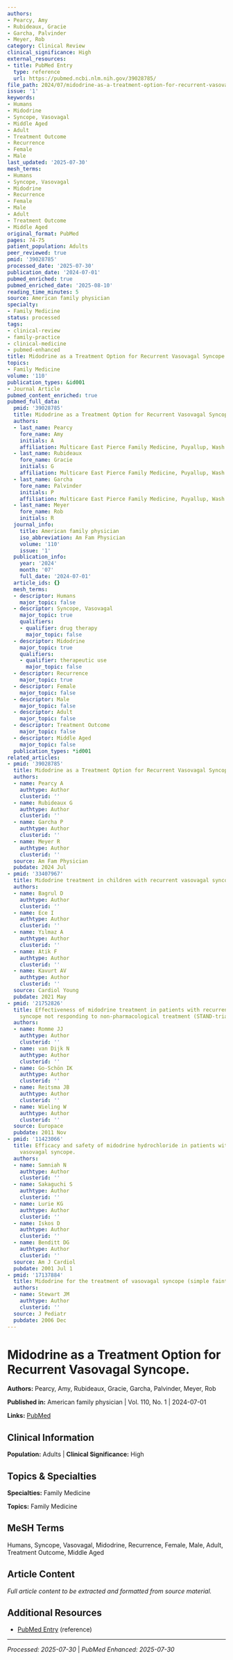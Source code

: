 ```yaml
---
authors:
- Pearcy, Amy
- Rubideaux, Gracie
- Garcha, Palvinder
- Meyer, Rob
category: Clinical Review
clinical_significance: High
external_resources:
- title: PubMed Entry
  type: reference
  url: https://pubmed.ncbi.nlm.nih.gov/39028785/
file_path: 2024/07/midodrine-as-a-treatment-option-for-recurrent-vasovagal-sync.md
issue: '1'
keywords:
- Humans
- Midodrine
- Syncope, Vasovagal
- Middle Aged
- Adult
- Treatment Outcome
- Recurrence
- Female
- Male
last_updated: '2025-07-30'
mesh_terms:
- Humans
- Syncope, Vasovagal
- Midodrine
- Recurrence
- Female
- Male
- Adult
- Treatment Outcome
- Middle Aged
original_format: PubMed
pages: 74-75
patient_population: Adults
peer_reviewed: true
pmid: '39028785'
processed_date: '2025-07-30'
publication_date: '2024-07-01'
pubmed_enriched: true
pubmed_enriched_date: '2025-08-10'
reading_time_minutes: 5
source: American family physician
specialty:
- Family Medicine
status: processed
tags:
- clinical-review
- family-practice
- clinical-medicine
- pubmed-enhanced
title: Midodrine as a Treatment Option for Recurrent Vasovagal Syncope.
topics:
- Family Medicine
volume: '110'
publication_types: &id001
- Journal Article
pubmed_content_enriched: true
pubmed_full_data:
  pmid: '39028785'
  title: Midodrine as a Treatment Option for Recurrent Vasovagal Syncope.
  authors:
  - last_name: Pearcy
    fore_name: Amy
    initials: A
    affiliation: Multicare East Pierce Family Medicine, Puyallup, Wash.
  - last_name: Rubideaux
    fore_name: Gracie
    initials: G
    affiliation: Multicare East Pierce Family Medicine, Puyallup, Wash.
  - last_name: Garcha
    fore_name: Palvinder
    initials: P
    affiliation: Multicare East Pierce Family Medicine, Puyallup, Wash.
  - last_name: Meyer
    fore_name: Rob
    initials: R
  journal_info:
    title: American family physician
    iso_abbreviation: Am Fam Physician
    volume: '110'
    issue: '1'
  publication_info:
    year: '2024'
    month: '07'
    full_date: '2024-07-01'
  article_ids: {}
  mesh_terms:
  - descriptor: Humans
    major_topic: false
  - descriptor: Syncope, Vasovagal
    major_topic: true
    qualifiers:
    - qualifier: drug therapy
      major_topic: false
  - descriptor: Midodrine
    major_topic: true
    qualifiers:
    - qualifier: therapeutic use
      major_topic: false
  - descriptor: Recurrence
    major_topic: true
  - descriptor: Female
    major_topic: false
  - descriptor: Male
    major_topic: false
  - descriptor: Adult
    major_topic: false
  - descriptor: Treatment Outcome
    major_topic: false
  - descriptor: Middle Aged
    major_topic: false
  publication_types: *id001
related_articles:
- pmid: '39028785'
  title: Midodrine as a Treatment Option for Recurrent Vasovagal Syncope.
  authors:
  - name: Pearcy A
    authtype: Author
    clusterid: ''
  - name: Rubideaux G
    authtype: Author
    clusterid: ''
  - name: Garcha P
    authtype: Author
    clusterid: ''
  - name: Meyer R
    authtype: Author
    clusterid: ''
  source: Am Fam Physician
  pubdate: 2024 Jul
- pmid: '33407967'
  title: Midodrine treatment in children with recurrent vasovagal syncope.
  authors:
  - name: Bagrul D
    authtype: Author
    clusterid: ''
  - name: Ece I
    authtype: Author
    clusterid: ''
  - name: Yılmaz A
    authtype: Author
    clusterid: ''
  - name: Atik F
    authtype: Author
    clusterid: ''
  - name: Kavurt AV
    authtype: Author
    clusterid: ''
  source: Cardiol Young
  pubdate: 2021 May
- pmid: '21752826'
  title: Effectiveness of midodrine treatment in patients with recurrent vasovagal
    syncope not responding to non-pharmacological treatment (STAND-trial).
  authors:
  - name: Romme JJ
    authtype: Author
    clusterid: ''
  - name: van Dijk N
    authtype: Author
    clusterid: ''
  - name: Go-Schön IK
    authtype: Author
    clusterid: ''
  - name: Reitsma JB
    authtype: Author
    clusterid: ''
  - name: Wieling W
    authtype: Author
    clusterid: ''
  source: Europace
  pubdate: 2011 Nov
- pmid: '11423066'
  title: Efficacy and safety of midodrine hydrochloride in patients with refractory
    vasovagal syncope.
  authors:
  - name: Samniah N
    authtype: Author
    clusterid: ''
  - name: Sakaguchi S
    authtype: Author
    clusterid: ''
  - name: Lurie KG
    authtype: Author
    clusterid: ''
  - name: Iskos D
    authtype: Author
    clusterid: ''
  - name: Benditt DG
    authtype: Author
    clusterid: ''
  source: Am J Cardiol
  pubdate: 2001 Jul 1
- pmid: '17137884'
  title: Midodrine for the treatment of vasovagal syncope (simple faint).
  authors:
  - name: Stewart JM
    authtype: Author
    clusterid: ''
  source: J Pediatr
  pubdate: 2006 Dec
---
```


# Midodrine as a Treatment Option for Recurrent Vasovagal Syncope.

**Authors:** Pearcy, Amy, Rubideaux, Gracie, Garcha, Palvinder, Meyer, Rob

**Published in:** American family physician | Vol. 110, No. 1 | 2024-07-01

**Links:** [PubMed](https://pubmed.ncbi.nlm.nih.gov/39028785/)

## Clinical Information

**Population:** Adults | **Clinical Significance:** High

## Topics & Specialties

**Specialties:** Family Medicine

**Topics:** Family Medicine

## MeSH Terms

Humans, Syncope, Vasovagal, Midodrine, Recurrence, Female, Male, Adult, Treatment Outcome, Middle Aged

## Article Content

*Full article content to be extracted and formatted from source material.*

## Additional Resources

- [PubMed Entry](https://pubmed.ncbi.nlm.nih.gov/39028785/) (reference)

---

*Processed: 2025-07-30* | *PubMed Enhanced: 2025-07-30*
